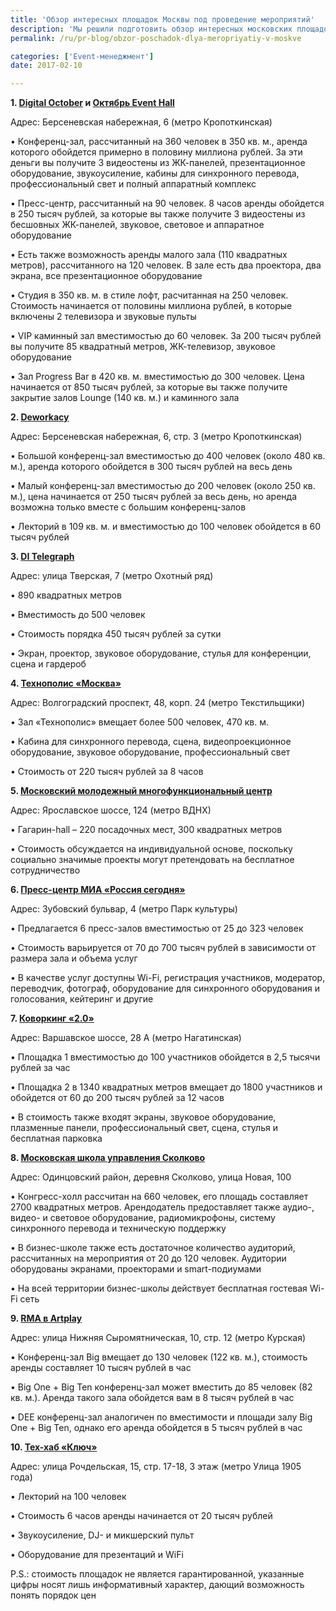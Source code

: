 ```yaml
---
title: 'Обзор интересных площадок Москвы под проведение мероприятий'
description: 'Мы решили подготовить обзор интересных московских площадок, подходящих под проведение конференций, мастер-классов, семинаров и других мероприятий: 1. Digital October и Октябрь Event Hall Адрес: Берсеневская набережная, 6 (метро Кропоткинская)'
permalink: /ru/pr-blog/obzor-poschadok-dlya-meropriyatiy-v-moskve

categories: ['Event-менеджмент']
date: 2017-02-10

---
```

<p><strong>1. <a href="http://www.digitaloctober.ru/" target="_blank" rel="noopener noreferrer">Digital October</a>&nbsp;и&nbsp;<a href="http://www.october-event.com/" target="_blank" rel="noopener noreferrer">Октябрь Event Hall</a></strong></p>
<p>Адрес: Берсеневская набережная, 6 (метро Кропоткинская)</p>
<p>&bull; Конференц-зал, рассчитанный на 360 человек в 350 кв. м., аренда которого обойдется примерно в половину миллиона рублей. За эти деньги вы получите 3 видеостены из ЖК-панелей, презентационное оборудование, звукоусиление, кабины для синхронного перевода, профессиональный свет и полный аппаратный комплекс</p>
<p>&bull; Пресс-центр, рассчитанный на 90 человек. 8 часов аренды обойдется в 250 тысяч рублей, за которые вы также получите 3 видеостены из бесшовных ЖК-панелей, звуковое, световое и аппаратное оборудование</p>
<p>&bull; Есть также возможность аренды малого зала (110 квадратных метров), рассчитанного на 120 человек. В зале есть два проектора, два экрана, все презентационное оборудование</p>
<p>&bull; Студия в 350 кв. м. в стиле лофт, расчитанная на 250 человек. Стоимость начинается от половины миллиона рублей, в которые включены 2 телевизора и звуковые пульты</p>
<p>&bull; VIP каминный зал вместимостью до 60 человек. За 200 тысяч рублей вы получите 85 квадратный метров, ЖК-телевизор, звуковое оборудование</p>
<p>&bull; Зал Progress Bar в 420 кв. м. вместимостью до 300 человек. Цена начинается от 850 тысяч рублей, за которые вы также получите закрытие залов Lounge (140 кв. м.) и каминного зала</p>
<p><strong>2. <a href="http://deworkacy.ru/" target="_blank" rel="noopener noreferrer">Deworkacy</a></strong></p>
<p>Адрес: Берсеневская набережная, 6, стр. 3 (метро Кропоткинская)</p>
<p>&bull; Большой конференц-зал вместимостью до 400 человек (около 480 кв. м.), аренда которого обойдется в 300 тысяч рублей на весь день</p>
<p>&bull; Малый конференц-зал вместимостью до 200 человек (около 250 кв. м.), цена начинается от 250 тысяч рублей за весь день, но аренда возможна только вместе с большим конференц-залов</p>
<p>&bull; Лекторий в 109 кв. м. и вместимостью до 100 человек обойдется в 60 тысяч рублей</p>
<p><strong>3. <a href="http://ditelegraph.com/" target="_blank" rel="noopener noreferrer">DI Telegraph</a></strong></p>
<p>Адрес: улица Тверская, 7 (метро Охотный ряд)</p>
<p>&bull; 890 квадратных метров</p>
<p>&bull; Вместимость до 500 человек</p>
<p>&bull; Стоимость порядка 450 тысяч рублей за сутки</p>
<p>&bull; Экран, проектор, звуковое оборудование, стулья для конференции, сцена и гардероб</p>
<p><strong>4. <a href="http://www.technomoscow.ru/" target="_blank" rel="noopener noreferrer">Технополис &laquo;Москва&raquo;</a></strong></p>
<p>Адрес: Волгоградский проспект, 48, корп. 24 (метро Текстильщики)</p>
<p>&bull; Зал &laquo;Технополис&raquo; вмещает более 500 человек, 470 кв. м.</p>
<p>&bull; Кабина для синхронного перевода, сцена, видеопроекционное оборудование, звуковое оборудование, профессиональный свет</p>
<p>&bull; Стоимость от 220 тысяч рублей за 8 часов</p>
<p><strong>5. <a href="http://m-c-m-c.ru/" target="_blank" rel="noopener noreferrer">Московский молодежный многофункциональный центр</a></strong></p>
<p>Адрес: Ярославское шоссе, 124 (метро ВДНХ)</p>
<p>&bull; Гагарин-hall &ndash; 220 посадочных мест, 300 квадратных метров</p>
<p>&bull; Стоимость обсуждается на индивидуальной основе, поскольку социально значимые проекты могут претендовать на бесплатное сотрудничество</p>
<p><strong>6. <a href="http://www.pressmia.ru/docs/about/index.html" target="_blank" rel="noopener noreferrer">Пресс-центр МИА &laquo;Россия сегодня&raquo;</a></strong></p>
<p>Адрес: Зубовский бульвар, 4 (метро Парк культуры)</p>
<p>&bull; Предлагается 6 пресс-залов вместимостью от 25 до 323 человек</p>
<p>&bull; Стоимость варьируется от 70 до 700 тысяч рублей в зависимости от размера зала и объема услуг</p>
<p>&bull; В качестве услуг доступны Wi-Fi, регистрация участников, модератор, переводчик, фотограф, оборудование для синхронного оборудования и голосования, кейтеринг и другие</p>
<p><strong>7. <a href="http://www.coworking-club.ru/#What_is_coworking" target="_blank" rel="noopener noreferrer">Коворкинг &laquo;2.0&raquo;</a></strong></p>
<p>Адрес: Варшавское шоссе, 28 А (метро Нагатинская)</p>
<p>&bull; Площадка 1 вместимостью до 100 участников обойдется в 2,5 тысячи рублей за час</p>
<p>&bull; Площадка 2 в 1340 квадратных метров вмещает до 1800 участников и обойдется от 60 до 200 тысяч рублей за 12 часов</p>
<p>&bull; В стоимость также входят экраны, звуковое оборудование, плазменные панели, профессиональный свет, сцена, стулья и бесплатная парковка</p>
<p><strong>8. <a href="http://school.skolkovo.ru/ru/" target="_blank" rel="noopener noreferrer">Московская школа управления Сколково</a></strong></p>
<p>Адрес: Одинцовский район, деревня Сколково, улица Новая, 100</p>
<p>&bull; Конгресс-холл рассчитан на 660 человек, его площадь составляет 2700 квадратных метров. Арендодатель предоставляет также аудио-, видео- и световое оборудование, радиомикрофоны, систему синхронного перевода и техническую поддержку</p>
<p>&bull; В бизнес-школе также есть достаточное количество аудиторий, рассчитанных на мероприятия от 20 до 120 человек. Аудитории оборудованы экранами, проекторами и smart-подиумами</p>
<p>&bull; На всей территории бизнес-школы действует бесплатная гостевая Wi-Fi сеть</p>
<p><strong>9. <a href="http://www.artplay.ru/shops/biznes-shkola-rma.html" target="_blank" rel="noopener noreferrer">RMA в Artplay</a></strong></p>
<p>Адрес: улица Нижняя Сыромятническая, 10, стр. 12 (метро Курская)</p>
<p>&bull; Конференц-зал Big вмещает до 130 человек (122 кв. м.), стоимость аренды составляет 10 тысяч рублей в час</p>
<p>&bull; Big One + Big Ten конференц-зал может вместить до 85 человек (82 кв. м.). Аренда такого зала обойдется вам в 8 тысяч рублей в час</p>
<p>&bull; DEE конференц-зал аналогичен по вместимости и площади залу Big One + Big Ten, однако его аренда обойдется в 5 тысяч рублей в час</p>
<p><strong>10. <a href="http://www.kl10.ch/" target="_blank" rel="noopener noreferrer">Тех-хаб &laquo;Ключ&raquo;</a></strong></p>
<p>Адрес: улица Рочдельская, 15, стр. 17-18, 3 этаж (метро Улица 1905 года)</p>
<p>&bull; Лекторий на 100 человек</p>
<p>&bull; Стоимость 6 часов аренды начинается от 20 тысяч рублей</p>
<p>&bull; Звукоусиление, DJ- и микшерский пульт</p>
<p>&bull; Оборудование для презентаций и WiFi</p>
<p>P.S.: стоимость площадок не является гарантированной, указанные цифры носят лишь информативный характер, дающий возможность понять порядок цен</p>

